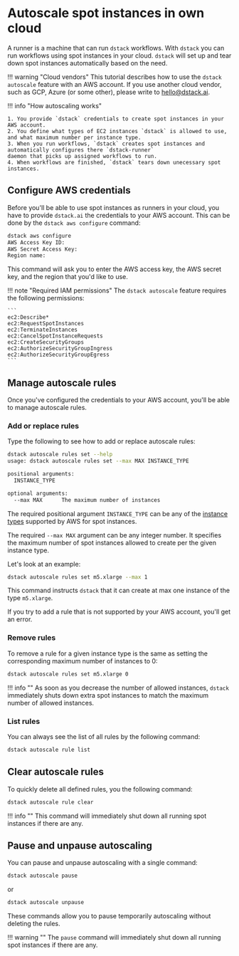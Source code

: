 # Autoscale spot instances in own cloud

A runner is a machine that can run `dstack` workflows. With `dstack` you can run workflows using spot instances 
in your cloud. `dstack` will set up and tear down spot instances automatically based on the need.


!!! warning "Cloud vendors"
    This tutorial describes how to use the `dstack autoscale` feature with an AWS account. 
    If you use another cloud vendor, such as GCP, Azure (or some other), please write to 
    [hello@dstack.ai](mailto:hello@dstack.ai).

!!! info "How autoscaling works"

    1. You provide `dstack` credentials to create spot instances in your AWS account.
    2. You define what types of EC2 instances `dstack` is allowed to use, and what maximum number per instance type.
    3. When you run workflows, `dstack` creates spot instances and automatically configures there `dstack-runner` 
    daemon that picks up assigned workflows to run.
    4. When workflows are finished, `dstack` tears down unecessary spot instances.

## Configure AWS credentials

Before you'll be able to use spot instances as runners in your cloud, you have to provide `dstack.ai` the credentials
to your AWS account. This can be done by the `dstack aws configure` command:

```bash
dstack aws configure
AWS Access Key ID:  
AWS Secret Access Key: 
Region name:
```

This command will ask you to enter the AWS access key, the AWS secret key, and the region that you'd like to use.

!!! note "Required IAM permissions"
    The `dstack autoscale` feature requires the following permissions:

    ```
    ec2:Describe*
    ec2:RequestSpotInstances
    ec2:TerminateInstances
    ec2:CancelSpotInstanceRequests
    ec2:CreateSecurityGroups
    ec2:AuthorizeSecurityGroupIngress
    ec2:AuthorizeSecurityGroupEgress
    ```

## Manage autoscale rules

Once you've configured the credentials to your AWS account, you'll be able to manage autoscale rules.

### Add or replace rules

Type the following to see how to add or replace autoscale rules:

```bash
dstack autoscale rules set --help
usage: dstack autoscale rules set --max MAX INSTANCE_TYPE

positional arguments:
  INSTANCE_TYPE

optional arguments:
  --max MAX      The maximum number of instances
```

The required positional argument `INSTANCE_TYPE` can be any of the [instance types](https://aws.amazon.com/ec2/instance-types/)
supported by AWS for spot instances.

The required `--max MAX` argument can be any integer number. It specifies the maximum number of spot instances
allowed to create per the given instance type.

Let's look at an example:

```bash
dstack autoscale rules set m5.xlarge --max 1
```

This command instructs `dstack` that it can create at max one instance of the type `m5.xlarge`.

If you try to add a rule that is not supported by your AWS account, you'll get an error.

### Remove rules

To remove a rule for a given instance type is the same as setting the corresponding maximum number of instances to 0:

```bash
dstack autoscale rules set m5.xlarge 0
```

!!! info "" 
    As soon as you decrease the number of allowed instances, `dstack` immediately shuts down extra spot instances to match
    the maximum number of allowed instances.

### List rules

You can always see the list of all rules by the following command:

```bash
dstack autoscale rule list
```

## Clear autoscale rules

To quickly delete all defined rules, you the following command:

```bash
dstack autoscale rule clear
```

!!! info ""
    This command will immediately shut down all running spot instances if there are any.

## Pause and unpause autoscaling

You can pause and unpause autoscaling with a single command:

```bash
dstack autoscale pause
```

or 

```bash
dstack autoscale unpause
```

These commands allow you to pause temporarily autoscaling without deleting the rules.

!!! warning ""
    The `pause` command will immediately shut down all running spot instances if there are any.